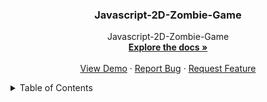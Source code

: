<!-- Improved compatibility of back to top link -->

<a id="readme-top"></a>
<h3 align="center">Javascript-2D-Zombie-Game</h3>
<p align="center">
  Javascript-2D-Zombie-Game
  <br />
  <a href="https://github.com/140218491/Non-Virtualized-Anti-Debug-Tool"><strong>Explore the docs »</strong></a>
  <br />
  <br />
  <a href="https://github.com/140218491/Non-Virtualized-Anti-Debug-Tool">View Demo</a>
  ·
  <a href="https://github.com/140218491/Non-Virtualized-Anti-Debug-Tool/issues/new?labels=bug&template=bug-report---.md">Report Bug</a>
  ·
  <a href="https://github.com/140218491/Non-Virtualized-Anti-Debug-Tool/issues/new?labels=enhancement&template=feature-request---.md">Request Feature</a>
</p>
</div>
<!-- TABLE OF CONTENTS -->
<details>
  <summary>Table of Contents</summary>
  <ol>
    <li>
      <a href="#about-the-project">About The Project</a>
      <ul>
        <li><a href="#built-with">Built With</a></li>
      </ul>
    </li>
    <li>
      <a href="#getting-started">Getting Started</a>
      <ul>
        <li><a href="#prerequisites">Prerequisites</a></li>
        <li><a href="#installation">Installation</a></li>
      </ul>
    </li>
    <li><a href="#usage">Usage</a></li>
    <li><a href="#roadmap">Roadmap</a></li>
    <li><a href="#contributing">Contributing</a></li>
    <li><a href="#license">License</a></li>
    <li><a href="#contact">Contact</a></li>
    <li><a href="#acknowledgments">Acknowledgments</a></li>
  </ol>
</details>
<!-- ABOUT THE PROJECT -->

